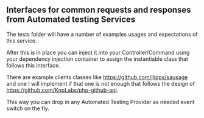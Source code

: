 ## Interfaces for common requests and responses from Automated testing Services

The tests folder will have a number of examples usages and expectations of this service.

After this is in place you can inject it into your Controller/Command
using your dependency injection container to assign the instantiable class
 that follows this interface.

There are example clients classes like https://github.com/jlipps/sausage and one I will
implement if that one is not enough that follows the design of https://github.com/KnpLabs/php-github-api.

This way you can drop in any Automated Testing Provider as needed event switch on the fly.

